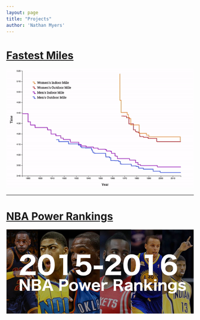 ```yaml
---
layout: page
title: "Projects"
author: 'Nathan Myers'
---
```


# [Fastest Miles](fastest-mile/)
![Fastest Mile Records](/assets/fastest-mile-example.gif)

---

# [NBA Power Rankings](nba-power-rankings/)
![NBA Power Rankings](/assets/2015-2016-nba-power-rankings.jpg)
